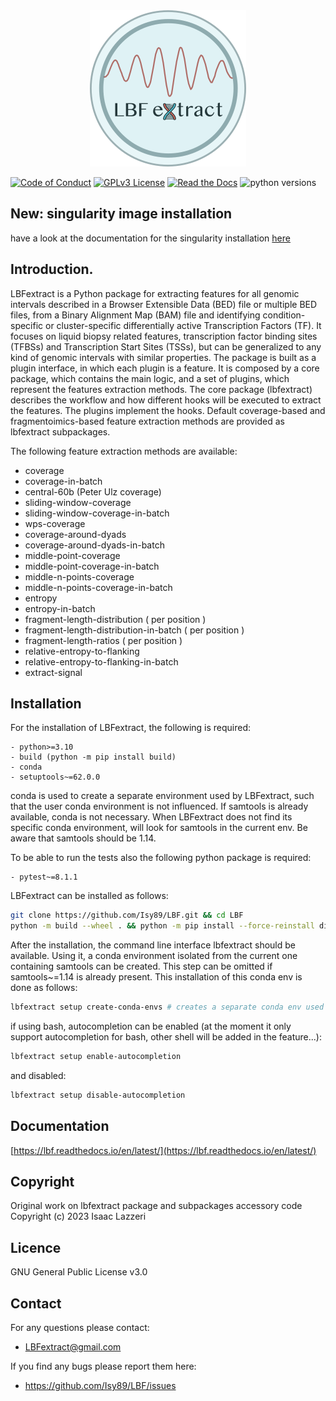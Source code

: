 <div align="center">
	<img src="docs/source/_static/logo.png">
</div>

[![Code of Conduct](https://img.shields.io/badge/code%20of-conduct-ff69b4.svg?style=flat)](CODE_OF_CONDUCT.md)
[![GPLv3 License](https://img.shields.io/badge/License-GPL%20v3-yellow.svg)](https://opensource.org/licenses/)
[![Read the Docs](https://readthedocs.org/projects/yt2mp3/badge/?version=latest)](https://lbf.readthedocs.io/)
![python versions](https://img.shields.io/badge/python->=3.10-blue.svg)

## New: singularity image installation 

have a look at the documentation for the singularity installation [here](https://lbf.readthedocs.io/)

## Introduction.


LBFextract is a Python package for extracting features for all genomic intervals described in a Browser Extensible Data (BED) file or multiple BED files, from a Binary Alignment Map (BAM) file and identifying condition-specific or cluster-specific differentially active Transcription Factors (TF).
It focuses on liquid biopsy related features, transcription factor binding sites (TFBSs) and Transcription Start Sites (TSSs), but can be generalized to any kind of genomic intervals with similar properties. 
The package is built as a plugin interface, in which each plugin is a feature. It is composed by a core package, which contains the main logic, and a set of
plugins, which represent the features extraction methods. The core package (lbfextract) describes the workflow and how different hooks will be executed to extract the features. 
The plugins implement the hooks. Default coverage-based and fragmentoimics-based feature extraction methods are provided as lbfextract subpackages. 

The following feature extraction methods are available:

- coverage
- coverage-in-batch
- central-60b (Peter Ulz coverage)
- sliding-window-coverage
- sliding-window-coverage-in-batch
- wps-coverage
- coverage-around-dyads
- coverage-around-dyads-in-batch
- middle-point-coverage
- middle-point-coverage-in-batch
- middle-n-points-coverage
- middle-n-points-coverage-in-batch
- entropy
- entropy-in-batch 
- fragment-length-distribution ( per position )
- fragment-length-distribution-in-batch ( per position )
- fragment-length-ratios ( per position )
- relative-entropy-to-flanking
- relative-entropy-to-flanking-in-batch
- extract-signal

## Installation

For the installation of LBFextract, the following is required:

    - python>=3.10
    - build (python -m pip install build)
    - conda 
    - setuptools~=62.0.0

conda is used to create a separate environment used by LBFextract, such that the user conda environment is 
not influenced. If samtools is already available, conda is not necessary. When LBFextract does not find its specific 
conda environment, will look for samtools in the current env. Be aware that samtools should be 1.14.

To be able to run the tests also the following python package is required:

    - pytest~=8.1.1



LBFextract can be installed as follows:

```bash
git clone https://github.com/Isy89/LBF.git && cd LBF
python -m build --wheel . && python -m pip install --force-reinstall dist/*.whl # "python -m pip install ." should also work
```

After the installation, the command line interface lbfextract should be available.
Using it, a conda environment isolated from the current one containing samtools can be created.
This step can be omitted if samtools~=1.14 is already present.
This installation of this conda env is done as follows:

```bash
lbfextract setup create-conda-envs # creates a separate conda env used for filtering the bam files and other steps
```

if using bash, autocompletion can be enabled (at the moment it only support autocompletion for bash, other shell will be added in the feature...):

```bash
lbfextract setup enable-autocompletion
```

and disabled:

```bash
lbfextract setup disable-autocompletion
```

## Documentation

[https://lbf.readthedocs.io/en/latest/](https://lbf.readthedocs.io/en/latest/)


## Copyright

Original work on lbfextract package and subpackages accessory code Copyright (c) 2023 Isaac Lazzeri

## Licence

GNU General Public License v3.0

## Contact

For any questions please contact:

* <LBFextract@gmail.com>

If you find any bugs please report them here:

* <https://github.com/Isy89/LBF/issues> 
